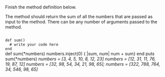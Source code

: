 Finish the method definition below.

The method should return the sum of all the numbers that are passed as input to the method. There can be any number of arguments passed to the method.

<codeblock language="ruby" type="exercise" testMode="multipleInput">
<code>
def sum()
  # write your code here
end
</code>

<solution>
def sum(*numbers)
  numbers.inject(0) { |sum, num| num + sum}
end
</solution>

<testcases>
<caller>
puts sum(*numbers)
</caller>
<testcase>
<i>
numbers = [3, 4, 5, 10, 8, 12, 23]
</i>
</testcase>
<testcase>
<i>
numbers = [12, 31, 11, 76, 19, 87, 12]
</i>
</testcase>
<testcase>
<i>
numbers = [32, 98, 54, 34, 21, 98, 65];
</i>
</testcase>
<testcase>
<i>
numbers = [322, 788, 764, 34, 546, 98, 65]
</i>
</testcase>
</testcases>
</codeblock>